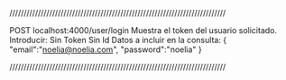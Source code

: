 ////////////////////////////////////////////////////////////////////////////

POST localhost:4000/user/login
Muestra el token del usuario solicitado.
Introducir:
    Sin Token
    Sin Id
Datos a incluir en la consulta:
{
  "email":"noelia@noelia.com",
  "password":"noelia"
}

////////////////////////////////////////////////////////////////////////////